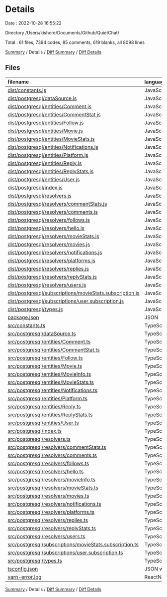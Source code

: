 # Details

Date : 2022-10-28 16:55:22

Directory /Users/kishore/Documents/Github/QuietChat/

Total : 61 files,  7394 codes, 85 comments, 619 blanks, all 8098 lines

[Summary](results.md) / Details / [Diff Summary](diff.md) / [Diff Details](diff-details.md)

## Files
| filename | language | code | comment | blank | total |
| :--- | :--- | ---: | ---: | ---: | ---: |
| [dist/constants.js](/dist/constants.js) | JavaScript | 11 | 1 | 0 | 12 |
| [dist/postgresql/dataSource.js](/dist/postgresql/dataSource.js) | JavaScript | 43 | 2 | 0 | 45 |
| [dist/postgresql/entities/Comment.js](/dist/postgresql/entities/Comment.js) | JavaScript | 96 | 1 | 0 | 97 |
| [dist/postgresql/entities/CommentStat.js](/dist/postgresql/entities/CommentStat.js) | JavaScript | 76 | 1 | 0 | 77 |
| [dist/postgresql/entities/Follow.js](/dist/postgresql/entities/Follow.js) | JavaScript | 55 | 1 | 0 | 56 |
| [dist/postgresql/entities/Movie.js](/dist/postgresql/entities/Movie.js) | JavaScript | 96 | 1 | 0 | 97 |
| [dist/postgresql/entities/MovieStats.js](/dist/postgresql/entities/MovieStats.js) | JavaScript | 66 | 1 | 0 | 67 |
| [dist/postgresql/entities/Notifications.js](/dist/postgresql/entities/Notifications.js) | JavaScript | 71 | 1 | 0 | 72 |
| [dist/postgresql/entities/Platform.js](/dist/postgresql/entities/Platform.js) | JavaScript | 65 | 1 | 0 | 66 |
| [dist/postgresql/entities/Reply.js](/dist/postgresql/entities/Reply.js) | JavaScript | 106 | 1 | 0 | 107 |
| [dist/postgresql/entities/ReplyStats.js](/dist/postgresql/entities/ReplyStats.js) | JavaScript | 76 | 1 | 0 | 77 |
| [dist/postgresql/entities/User.js](/dist/postgresql/entities/User.js) | JavaScript | 120 | 1 | 0 | 121 |
| [dist/postgresql/index.js](/dist/postgresql/index.js) | JavaScript | 104 | 1 | 0 | 105 |
| [dist/postgresql/resolvers.js](/dist/postgresql/resolvers.js) | JavaScript | 27 | 1 | 0 | 28 |
| [dist/postgresql/resolvers/commentStats.js](/dist/postgresql/resolvers/commentStats.js) | JavaScript | 106 | 1 | 0 | 107 |
| [dist/postgresql/resolvers/comments.js](/dist/postgresql/resolvers/comments.js) | JavaScript | 242 | 1 | 0 | 243 |
| [dist/postgresql/resolvers/follows.js](/dist/postgresql/resolvers/follows.js) | JavaScript | 166 | 1 | 0 | 167 |
| [dist/postgresql/resolvers/hello.js](/dist/postgresql/resolvers/hello.js) | JavaScript | 29 | 1 | 0 | 30 |
| [dist/postgresql/resolvers/movieStats.js](/dist/postgresql/resolvers/movieStats.js) | JavaScript | 145 | 1 | 0 | 146 |
| [dist/postgresql/resolvers/movies.js](/dist/postgresql/resolvers/movies.js) | JavaScript | 316 | 1 | 0 | 317 |
| [dist/postgresql/resolvers/notifications.js](/dist/postgresql/resolvers/notifications.js) | JavaScript | 42 | 1 | 0 | 43 |
| [dist/postgresql/resolvers/platforms.js](/dist/postgresql/resolvers/platforms.js) | JavaScript | 68 | 1 | 0 | 69 |
| [dist/postgresql/resolvers/replies.js](/dist/postgresql/resolvers/replies.js) | JavaScript | 305 | 1 | 0 | 306 |
| [dist/postgresql/resolvers/replyStats.js](/dist/postgresql/resolvers/replyStats.js) | JavaScript | 103 | 1 | 0 | 104 |
| [dist/postgresql/resolvers/users.js](/dist/postgresql/resolvers/users.js) | JavaScript | 629 | 1 | 0 | 630 |
| [dist/postgresql/subscriptions/movieStats.subscription.js](/dist/postgresql/subscriptions/movieStats.subscription.js) | JavaScript | 24 | 1 | 0 | 25 |
| [dist/postgresql/subscriptions/user.subscription.js](/dist/postgresql/subscriptions/user.subscription.js) | JavaScript | 16 | 1 | 0 | 17 |
| [dist/postgresql/types.js](/dist/postgresql/types.js) | JavaScript | 2 | 1 | 0 | 3 |
| [package.json](/package.json) | JSON | 58 | 0 | 1 | 59 |
| [src/constants.ts](/src/constants.ts) | TypeScript | 8 | 0 | 1 | 9 |
| [src/postgresql/dataSource.ts](/src/postgresql/dataSource.ts) | TypeScript | 37 | 2 | 1 | 40 |
| [src/postgresql/entities/Comment.ts](/src/postgresql/entities/Comment.ts) | TypeScript | 61 | 0 | 17 | 78 |
| [src/postgresql/entities/CommentStat.ts](/src/postgresql/entities/CommentStat.ts) | TypeScript | 48 | 0 | 13 | 61 |
| [src/postgresql/entities/Follow.ts](/src/postgresql/entities/Follow.ts) | TypeScript | 34 | 0 | 9 | 43 |
| [src/postgresql/entities/Movie.ts](/src/postgresql/entities/Movie.ts) | TypeScript | 65 | 0 | 18 | 83 |
| [src/postgresql/entities/MovieInfo.ts](/src/postgresql/entities/MovieInfo.ts) | TypeScript | 48 | 0 | 13 | 61 |
| [src/postgresql/entities/MovieStats.ts](/src/postgresql/entities/MovieStats.ts) | TypeScript | 43 | 0 | 11 | 54 |
| [src/postgresql/entities/Notifications.ts](/src/postgresql/entities/Notifications.ts) | TypeScript | 46 | 0 | 12 | 58 |
| [src/postgresql/entities/Platform.ts](/src/postgresql/entities/Platform.ts) | TypeScript | 41 | 0 | 11 | 52 |
| [src/postgresql/entities/Reply.ts](/src/postgresql/entities/Reply.ts) | TypeScript | 67 | 0 | 19 | 86 |
| [src/postgresql/entities/ReplyStats.ts](/src/postgresql/entities/ReplyStats.ts) | TypeScript | 51 | 0 | 13 | 64 |
| [src/postgresql/entities/User.ts](/src/postgresql/entities/User.ts) | TypeScript | 74 | 0 | 22 | 96 |
| [src/postgresql/index.ts](/src/postgresql/index.ts) | TypeScript | 105 | 3 | 9 | 117 |
| [src/postgresql/resolvers.ts](/src/postgresql/resolvers.ts) | TypeScript | 24 | 0 | 2 | 26 |
| [src/postgresql/resolvers/commentStats.ts](/src/postgresql/resolvers/commentStats.ts) | TypeScript | 81 | 1 | 4 | 86 |
| [src/postgresql/resolvers/comments.ts](/src/postgresql/resolvers/comments.ts) | TypeScript | 179 | 4 | 15 | 198 |
| [src/postgresql/resolvers/follows.ts](/src/postgresql/resolvers/follows.ts) | TypeScript | 127 | 3 | 7 | 137 |
| [src/postgresql/resolvers/hello.ts](/src/postgresql/resolvers/hello.ts) | TypeScript | 9 | 0 | 3 | 12 |
| [src/postgresql/resolvers/movieInfo.ts](/src/postgresql/resolvers/movieInfo.ts) | TypeScript | 39 | 0 | 10 | 49 |
| [src/postgresql/resolvers/movieStats.ts](/src/postgresql/resolvers/movieStats.ts) | TypeScript | 114 | 2 | 7 | 123 |
| [src/postgresql/resolvers/movies.ts](/src/postgresql/resolvers/movies.ts) | TypeScript | 210 | 14 | 19 | 243 |
| [src/postgresql/resolvers/notifications.ts](/src/postgresql/resolvers/notifications.ts) | TypeScript | 13 | 0 | 4 | 17 |
| [src/postgresql/resolvers/platforms.ts](/src/postgresql/resolvers/platforms.ts) | TypeScript | 27 | 0 | 6 | 33 |
| [src/postgresql/resolvers/replies.ts](/src/postgresql/resolvers/replies.ts) | TypeScript | 216 | 5 | 16 | 237 |
| [src/postgresql/resolvers/replyStats.ts](/src/postgresql/resolvers/replyStats.ts) | TypeScript | 71 | 5 | 3 | 79 |
| [src/postgresql/resolvers/users.ts](/src/postgresql/resolvers/users.ts) | TypeScript | 434 | 11 | 35 | 480 |
| [src/postgresql/subscriptions/movieStats.subscription.ts](/src/postgresql/subscriptions/movieStats.subscription.ts) | TypeScript | 18 | 6 | 5 | 29 |
| [src/postgresql/subscriptions/user.subscription.ts](/src/postgresql/subscriptions/user.subscription.ts) | TypeScript | 4 | 0 | 3 | 7 |
| [src/postgresql/types.ts](/src/postgresql/types.ts) | TypeScript | 11 | 0 | 4 | 15 |
| [tsconfig.json](/tsconfig.json) | JSON with Comments | 28 | 0 | 1 | 29 |
| [yarn-error.log](/yarn-error.log) | ReactNativeToolsOutput | 1,798 | 0 | 305 | 2,103 |

[Summary](results.md) / Details / [Diff Summary](diff.md) / [Diff Details](diff-details.md)